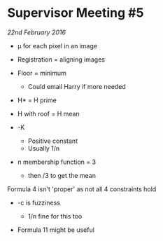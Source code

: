 Supervisor Meeting #5
====
*22nd February 2016*

* μ for each pixel in an image
* Registration = aligning images
* Floor = minimum
  * Could email Harry if more needed
* H* = H prime
* H with roof = H mean

* -K
  * Positive constant
  * Usually 1/n


* n membership function = 3
  * then /3 to get the mean

Formula 4 isn't 'proper' as not all 4 constraints hold

* -c is fuzziness
  * 1/n fine for this too


* Formula 11 might be useful
